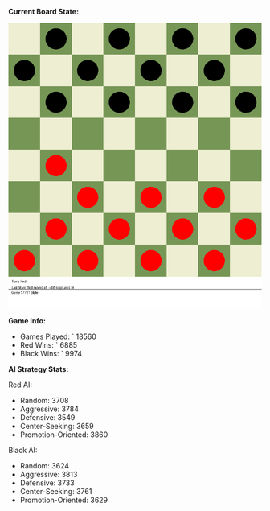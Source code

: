 
**Current Board State:**  
<!-- START_GIF -->
![Checkers Game](./checkers_game.gif)
<!-- END_GIF -->

**Game Info:**  
- Games Played: `<!-- GAMES_PLAYED --> 18560
- Red Wins: `<!-- RED_WINS --> 6885
- Black Wins: `<!-- BLACK_WINS --> 9974

<!-- AI_STATS -->
**AI Strategy Stats:**

Red AI:
- Random: 3708
- Aggressive: 3784
- Defensive: 3549
- Center-Seeking: 3659
- Promotion-Oriented: 3860

Black AI:
- Random: 3624
- Aggressive: 3813
- Defensive: 3733
- Center-Seeking: 3761
- Promotion-Oriented: 3629
